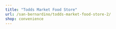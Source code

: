 ```yaml
---
title: "Todds Market Food Store"
url: /san-bernardino/todds-market-food-store-2/
shop: convenience
---
```

